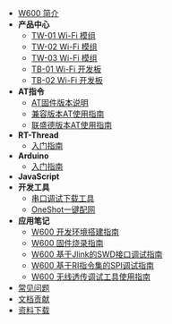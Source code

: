 * [W600 简介](product/w600.md)
* **产品中心**
  * [TW-01 Wi-Fi 模组](product/tw-01.md)
  * [TW-02 Wi-Fi 模组](product/tw-02.md)
  * [TW-03 Wi-Fi 模组](product/tw-03.md)
  * [TB-01 Wi-Fi 开发板](product/tb-01.md)
  * [TB-02 Wi-Fi 开发板](product/tb-02.md)
* **AT指令**
  * [AT固件版本说明](at/version.md)
  * [兼容版本AT使用指南](at/esp-start.md)
  * [联盛德版本AT使用指南](at/wm-start.md)
* **RT-Thread**
  * [入门指南](rt-thread/start.md)
* **Arduino**
  * [入门指南](arduino/start.md)
* **JavaScript**
* **开发工具**
  * [串口调试下载工具](tools/serial.md)
  * [OneShot一键配网](tools/oneshot.md)
* **应用笔记**
  * [W600 开发环境搭建指南](app/ide.md)
  * [W600 固件烧录指南](app/download.md)
  * [W600 基于Jlink的SWD接口调试指南](app/swd.md)
  * [W600 基于RI指令集的SPI调试指南](app/spi.md)
  * [W600 无线透传调试工具使用指南](app/trans.md)
* [常见问题](faq/index.md)
* [文档贡献](CONTRIBUTING.md)
* [资料下载](https://download.w600.fun/)


